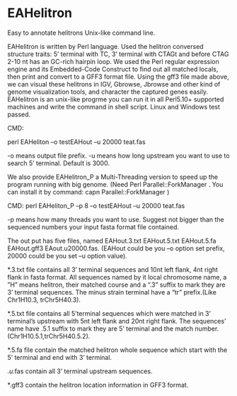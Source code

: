 # EAHelitron
Easy to annotate helitrons Unix-like command line.

EAHelitron is written by Perl language. Used the helitron conversed structure traits: 5’ terminal with TC, 3’ terminal with CTAGt and before CTAG 2-10 nt has an GC-rich hairpin loop. We used the Perl regular expression engine and its Embedded-Code Construct to find out all matched locals, then print and convert to a GFF3 format file. Using the gff3 file made above, we can visual these helitrons in IGV, Gbrowse, Jbrowse and other kind of genome visualization tools, and character the captured genes easily.
EAHelitron is an unix-like progrme you can run it in all Perl5.10+ supported machines and write the command in shell script. Linux and Windows test passed.

CMD:

perl EAHeliton –o testEAHout –u 20000 teat.fas

-o means output file prefix.
-u means how long upstream you want to use to search 5’ terminal. Default is 3000.

We also provide EAHelitron_P a Multi-Threading version to speed up the program running with big genome. 
(Need Perl Parallel::ForkManager . You can install it by command: capn Parallel::ForkManager )

CMD:
perl EAHeliton_P –p 8 –o testEAHout –u 20000 teat.fas

-p means how many threads you want to use. Suggest not bigger than the sequenced numbers your input fasta format file contained.

The out put has five files, named EAHout.3.txt EAHout.5.txt EAHout.5.fa EAHout.gff3 EAout.u20000.fas. (EAHout could be you –o option set prefix, 20000 could be you set –u option value). 

*.3.txt file contains all 3’ terminal sequences and 10nt left flank, 4nt right flank in fasta format. All sequences named by it local chromosome name, a ”H” means helitron, their matched course and a “.3” suffix to mark they are 3’ terminal sequences. The minus strain terminal have a “tr” prefix.(Like Chr1H10.3, trChr5H40.3).

*.5.txt file contains all 5’terminal sequences which were matched in 3’ terminal’s upstream with 5nt left flank and 20nt right flank. The sequences’ name have .5.1 suffix to mark they are 5’ terminal and the match number.(Chr1H10.5.1,trChr5H40.5.2). 

*.5.fa file contain the matched helitron whole sequence which start with the 5’ terminal and end with 3’ terminal.

*.u*.fas contain all 3’ terminal upstream sequences.  

*.gff3 contain the helitron location information in GFF3 format.
